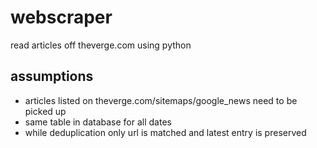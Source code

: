 # webscraper
read articles off theverge.com using python

## assumptions
- articles listed on theverge.com/sitemaps/google_news need to be picked up
- same table in database for all dates
- while deduplication only url is matched and latest entry is preserved